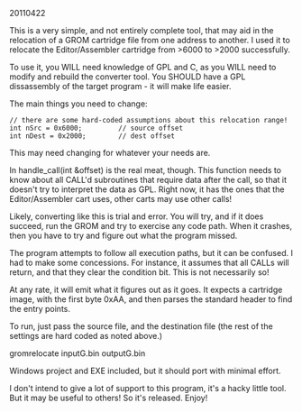 20110422

This is a very simple, and not entirely complete tool, that may aid in the
relocation of a GROM cartridge file from one address to another. I used it
to relocate the Editor/Assembler cartridge from >6000 to >2000 successfully.

To use it, you WILL need knowledge of GPL and C, as you WILL need to modify
and rebuild the converter tool. You SHOULD have a GPL dissassembly of the
target program - it will make life easier.

The main things you need to change:

```
// there are some hard-coded assumptions about this relocation range!
int nSrc = 0x6000;         // source offset
int nDest = 0x2000;        // dest offset
```

This may need changing for whatever your needs are.

In handle_call(int &offset) is the real meat, though. This function needs
to know about all CALL'd subroutines that require data after the call,
so that it doesn't try to interpret the data as GPL. Right now, it has the
ones that the Editor/Assembler cart uses, other carts may use other calls!

Likely, converting like this is trial and error. You will try, and if it
does succeed, run the GROM and try to exercise any code path. When it crashes,
then you have to try and figure out what the program missed.

The program attempts to follow all execution paths, but it can be confused.
I had to make some concessions. For instance, it assumes that all CALLs will
return, and that they clear the condition bit. This is not necessarily so!

At any rate, it will emit what it figures out as it goes. It expects a
cartridge image, with the first byte 0xAA, and then parses the standard
header to find the entry points.

To run, just pass the source file, and the destination file (the rest of the
settings are hard coded as noted above.)

gromrelocate inputG.bin outputG.bin

Windows project and EXE included, but it should port with minimal effort.

I don't intend to give a lot of support to this program, it's a hacky little
tool. But it may be useful to others! So it's released. Enjoy!




